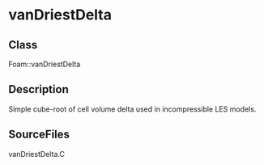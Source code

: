 # vanDriestDelta 
## Class
Foam::vanDriestDelta

## Description
Simple cube-root of cell volume delta used in incompressible LES models.

## SourceFiles
vanDriestDelta.C

